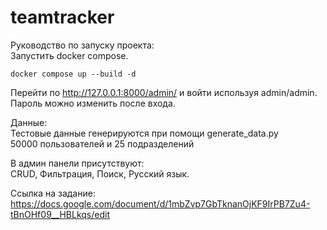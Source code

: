 # teamtracker

Руководство по запуску проекта:  
Запустить docker compose.
```
docker compose up --build -d
```
Перейти по http://127.0.0.1:8000/admin/ и войти используя admin/admin.  
Пароль можно изменить после входа.  

Данные:  
Тестовые данные генерируются при помощи generate_data.py  
50000 пользователей и 25 подразделений  

В админ панели присутствуют:  
CRUD, Фильтрация, Поиск, Русский язык.  

Ссылка на задание:  
https://docs.google.com/document/d/1mbZvp7GbTknanOjKF9IrPB7Zu4-tBnOHf09__HBLkqs/edit
